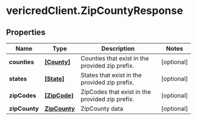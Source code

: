 # vericredClient.ZipCountyResponse

## Properties
Name | Type | Description | Notes
------------ | ------------- | ------------- | -------------
**counties** | [**[County]**](County.md) | Counties that exist in the provided zip prefix. | [optional] 
**states** | [**[State]**](State.md) | States that exist in the provided zip prefix. | [optional] 
**zipCodes** | [**[ZipCode]**](ZipCode.md) | ZipCodes that exist in the provided zip prefix. | [optional] 
**zipCounty** | [**ZipCounty**](ZipCounty.md) | ZipCounty data | [optional] 


